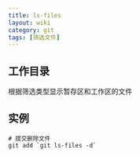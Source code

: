```yaml
---
title: ls-files
layout: wiki
category: git
tags: [筛选文件]
---
```



## 工作目录

根据筛选类型显示暂存区和工作区的文件

## 实例

```shell
# 提交删除文件
git add `git ls-files -d`
```